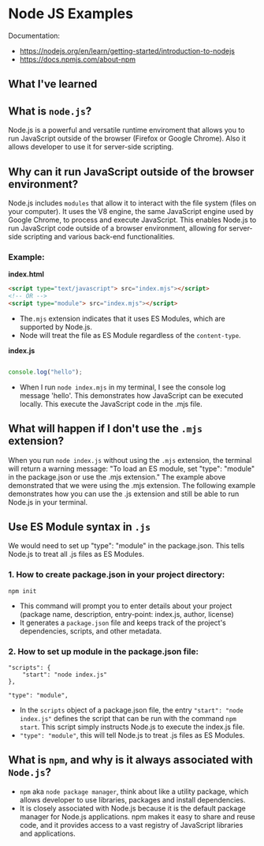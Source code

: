 # Node JS Examples

Documentation: 
* https://nodejs.org/en/learn/getting-started/introduction-to-nodejs
* https://docs.npmjs.com/about-npm

## What I've learned

## What is `node.js`?

Node.js is a powerful and versatile runtime enviroment that allows you to run JavaScript outside of the browser (Firefox or Google Chrome). Also it allows developer to use it for server-side scripting.

## Why can it run JavaScript outside of the browser environment?

Node.js includes `modules` that allow it to interact with the file system (files on your computer). It uses the V8 engine, the same JavaScript engine used by Google Chrome, to process and execute JavaScript. This enables Node.js to run JavaScript code outside of a browser environment, allowing for server-side scripting and various back-end functionalities.

### Example:

**index.html**

```html
<script type="text/javascript"> src="index.mjs"></script>
<!-- OR -->
<script type="module"> src="index.mjs"></script>
```
* The`.mjs` extension indicates that it uses ES Modules, which are supported by Node.js.
* Node will treat the file as ES Module regardless of the `content-type`.

**index.js**

```javascript

console.log("hello");

```
* When I run `node index.mjs` in my terminal, I see the console log message 'hello'. This demonstrates how JavaScript can be executed locally. This execute the JavaScript code in the .mjs file.

## What will happen if I don't use the `.mjs` extension?

When you run `node index.js` without using the `.mjs` extension, the terminal will return a warning message: "To load an ES module, set "type": "module" in the package.json or use the .mjs extension." The example above demonstrated that we were using the .mjs extension. The following example demonstrates how you can use the .js extension and still be able to run Node.js in your terminal.

## Use ES Module syntax in `.js`

We would need to set up "type": "module" in the package.json. This tells Node.js to treat all .js files as ES Modules.

### 1. How to create package.json in your project directory:

```terminal
npm init
```

* This command will prompt you to enter details about your project (package name, description, entry-point: index.js, author, license) 
* It generates a `package.json` file and keeps track of the project's dependencies, scripts, and other metadata.

### 2. How to set up module in the package.json file:

```package json
"scripts": {
    "start": "node index.js"
},

"type": "module",

```
* In the `scripts` object of a package.json file, the entry `"start": "node index.js"` defines the script that can be run with the command `npm start`. This script simply instructs Node.js to execute the index.js file.
* `"type": "module"`, this will tell Node.js to treat .js files as ES Modules.

## What is `npm`, and why is it always associated with `Node.js`?

* `npm` aka `node package manager`, think about like a utility package, which allows developer to use libraries, packages and install dependencies. 
* It is closely associated with Node.js because it is the default package manager for Node.js applications. npm makes it easy to share and reuse code, and it provides access to a vast registry of JavaScript libraries and applications.

